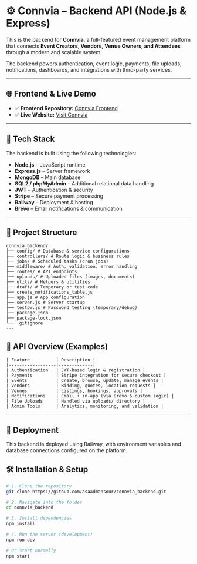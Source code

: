 # ⚙️ Connvia – Backend API (Node.js & Express)

This is the backend for **Connvia**, a full-featured event management platform that connects **Event Creators, Vendors, Venue Owners, and Attendees** through a modern and scalable system.

The backend powers authentication, event logic, payments, file uploads, notifications, dashboards, and integrations with third-party services.

---

## 🌐 Frontend & Live Demo

- ✅ **Frontend Repository:** [Connvia Frontend](https://github.com/asaadmansour/connvia)
- ✅ **Live Website:** [Visit Connvia](https://connvia-production.up.railway.app/)

---

## 🚀 Tech Stack

The backend is built using the following technologies:

- **Node.js** – JavaScript runtime  
- **Express.js** – Server framework  
- **MongoDB** – Main database  
- **SQL2 / phpMyAdmin** – Additional relational data handling  
- **JWT** – Authentication & security  
- **Stripe** – Secure payment processing  
- **Railway** – Deployment & hosting  
- **Brevo** – Email notifications & communication  

---

## 📂 Project Structure
```
connvia_backend/
├── config/ # Database & service configurations
├── controllers/ # Route logic & business rules
├── jobs/ # Scheduled tasks (cron jobs)
├── middleware/ # Auth, validation, error handling
├── routes/ # API endpoints
├── uploads/ # Uploaded files (images, documents)
├── utils/ # Helpers & utilities
├── draft/ # Temporary or test code
├── create_notifications_table.js
├── app.js # App configuration
├── server.js # Server startup
├── testpw.js # Password testing (temporary/debug)
├── package.json
├── package-lock.json
└── .gitignore
---
```
## 🔌 API Overview (Examples)
```
| Feature          | Description |
|------------------|-------------|
| Authentication   | JWT-based login & registration |
| Payments         | Stripe integration for secure checkout |
| Events           | Create, browse, update, manage events |
| Vendors          | Bidding, quotes, location requests |
| Venues           | Listings, bookings, approvals |
| Notifications    | Email + in-app (via Brevo & custom logic) |
| File Uploads     | Handled via uploads/ directory |
| Admin Tools      | Analytics, monitoring, and validation |
```
---

## 🚀 Deployment

This backend is deployed using Railway, with environment variables and database connections configured on the platform.

## 🛠️ Installation & Setup

```bash
# 1. Clone the repository
git clone https://github.com/asaadmansour/connvia_backend.git

# 2. Navigate into the folder
cd connvia_backend

# 3. Install dependencies
npm install

# 4. Run the server (development)
npm run dev

# Or start normally
npm start 
```
